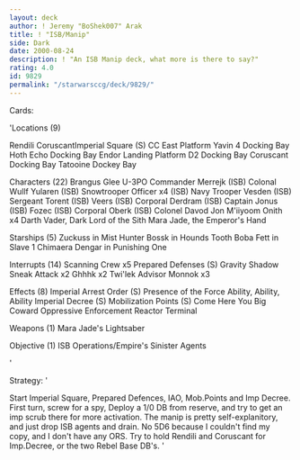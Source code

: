 ```yaml
---
layout: deck
author: ! Jeremy "BoShek007" Arak
title: ! "ISB/Manip"
side: Dark
date: 2000-08-24
description: ! "An ISB Manip deck, what more is there to say?"
rating: 4.0
id: 9829
permalink: "/starwarsccg/deck/9829/"
---
```

Cards: 

'Locations (9)

Rendili
CoruscantImperial Square (S)
CC East Platform
Yavin 4 Docking Bay
Hoth Echo Docking Bay
Endor Landing Platform
D2 Docking Bay
Coruscant Docking Bay
Tatooine Dockey Bay

Characters (22)
Brangus Glee
U-3PO
Commander Merrejk (ISB)
Colonal Wullf Yularen (ISB)
Snowtrooper Officer x4 (ISB)
Navy Trooper Vesden (ISB)
Sergeant Torent (ISB)
Veers (ISB)
Corporal Derdram (ISB)
Captain Jonus (ISB)
Fozec (ISB)
Corporal Oberk (ISB)
Colonel Davod Jon
M'iiyoom Onith x4
Darth Vader, Dark Lord of the Sith
Mara Jade, the Emperor's Hand

Starships (5)
Zuckuss in Mist Hunter
Bossk in Hounds Tooth
Boba Fett in Slave 1
Chimaera
Dengar in Punishing One

Interrupts (14)
Scanning Crew x5
Prepared Defenses (S)
Gravity Shadow
Sneak Attack x2
Ghhhk x2
Twi'lek Advisor
Monnok x3

Effects (8)
Imperial Arrest Order (S)
Presence of the Force
Ability, Ability, Ability
Imperial Decree (S)
Mobilization Points (S)
Come Here You Big Coward
Oppressive Enforcement
Reactor Terminal

Weapons (1)
Mara Jade's Lightsaber

Objective (1)
ISB Operations/Empire's Sinister Agents



'

Strategy: '

Start Imperial Square, Prepared Defences, IAO,
Mob.Points and Imp Decree.  First turn, screw for
a spy,	Deploy a 1/0 DB from reserve, and try to
get an imp scrub there for more activation.  The
manip is pretty self-explanitory, and just drop ISB
agents and drain.  No 5D6 because I couldn't find
my copy, and I don't have any ORS.  Try to hold
Rendili and Coruscant for Imp.Decree, or the two
Rebel Base DB's.  '
